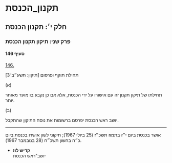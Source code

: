# תקנון_הכנסת

## חלק י׳: תקנון הכנסת

### פרק שני: תיקון תקנון הכנסת

#### סעיף 146

[146.](https://he.wikisource.org/wiki/תקנון_הכנסת#s_yp_146)

תחילת תוקף ופרסום [תיקון: תשע״ב־3]

(א)

תחילתו של תיקון תקנון זה עם אישורו על ידי הכנסת, אלא אם כן נקבע בו מועד מאוחר יותר.

(ב)

יושב ראש הכנסת יפרסם ברשומות את נוסח התיקון שהתקבל.

---

אושר בכנסת ביום י״ז בתמוז תשכ״ז (25 ביולי 1967); תיקוני לשון אושרו בכנסת ביום כ״ה בחשון תשכ״ח (28 בנובמבר 1967).

* **קדיש לוז**  
  יושב־ראש הכנסת